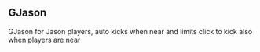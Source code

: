 ## GJason

GJason for Jason players, auto kicks when near and limits click to kick also when players are near